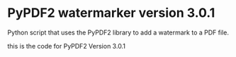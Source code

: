 # PyPDF2 watermarker version 3.0.1
Python script that uses the PyPDF2 library to add a watermark to a PDF file. 

this is the code for PyPDF2 Version 3.0.1
